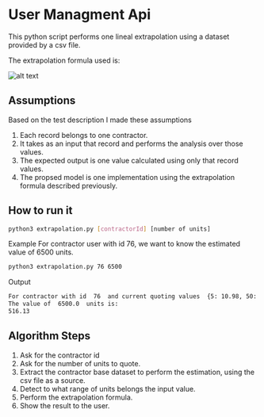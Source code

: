 # User Managment Api
This python script performs one lineal extrapolation using a dataset provided by a csv file.

The extrapolation formula used is:

![alt text](https://wikimedia.org/api/rest_v1/media/math/render/svg/6ada3c06653e948a1b0535afdec94e6c91c9d8ca)

## Assumptions
Based on the test description I made these assumptions

1. Each record belongs to one contractor.
2. It takes as an input that record and performs the analysis over those values.
3. The expected output is one value calculated using only that record values.
4. The propsed model is one implementation using the extrapolation formula described previously.

## How to run it
```bash
python3 extrapolation.py [contractorId] [number of units]
```
Example
For contractor user with id 76, we want to know the estimated value of 6500 units.

```bash
python3 extrapolation.py 76 6500
```
Output

```bash
For contractor with id  76  and current quoting values  {5: 10.98, 50: 21.96, 500: 153.74, 5000: 439.26, 50000: 2745.38}
The value of  6500.0  units is: 
516.13
```

## Algorithm Steps

1. Ask for the contractor id
2. Ask for the number of units to quote. 
3. Extract the contractor base dataset to perform the estimation, using the csv file as a source.
4. Detect to what range of units belongs the input value.
5. Perform the extrapolation formula.
6. Show the result to the user.
